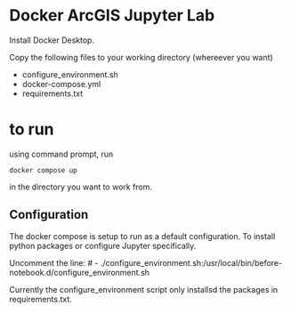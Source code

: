 # Docker ArcGIS Jupyter Lab

Install Docker Desktop.

Copy the following files to your working directory (whereever you want)

- configure_environment.sh
- docker-compose.yml
- requirements.txt

# to run
using command prompt, run
```
docker compose up
```
in the directory you want to work from.

## Configuration

The docker compose is setup to run as a default configuration. To install python packages or configure Jupyter specifically.

Uncomment the line: #      - ./configure_environment.sh:/usr/local/bin/before-notebook.d/configure_environment.sh

Currently the configure_environment script only installsd the packages in requirements.txt.

